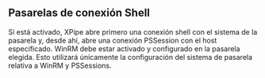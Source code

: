 ## Pasarelas de conexión Shell

Si está activado, XPipe abre primero una conexión shell con el sistema de la pasarela y, desde ahí, abre una conexión PSSession con el host especificado. WinRM debe estar activado y configurado en la pasarela elegida. Esto utilizará únicamente la configuración del sistema de pasarela relativa a WinRM y PSSessions.
